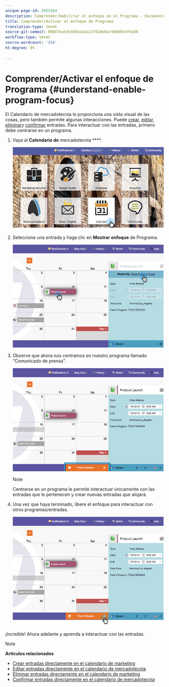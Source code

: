 ```yaml
---
unique-page-id: 2953364
description: Comprender/Habilitar el enfoque en el Programa - Documentos de marketing - Documentación del producto
title: Comprender/Activar el enfoque de Programa
translation-type: tm+mt
source-git-commit: 00887ea53e395bea3a11fd28e0ac98b085ef6ed8
workflow-type: tm+mt
source-wordcount: '154'
ht-degree: 0%

---
```



# Comprender/Activar el enfoque de Programa {#understand-enable-program-focus}

El Calendario de mercadotecnia le proporciona una vista visual de las cosas, pero también permite algunas interacciones. Puede [crear](../../../../product-docs/core-marketo-concepts/marketing-calendar/working-with-the-calendar/create-entries-directly-in-the-marketing-calendar.md), [editar](../../../../product-docs/core-marketo-concepts/marketing-calendar/working-with-the-calendar/edit-entries-directly-in-the-marketing-calendar.md), [eliminar](../../../../product-docs/core-marketo-concepts/marketing-calendar/working-with-the-calendar/delete-entries-directly-in-the-marketing-calendar.md)y [confirmar](../../../../product-docs/core-marketo-concepts/marketing-calendar/working-with-the-calendar/confirm-entries-directly-in-the-marketing-calendar.md) entradas. Para interactuar con las entradas, primero debe centrarse en un programa.

1. Vaya al **Calendario de** mercadotecnia ****.

   ![](assets/2017-05-10-15-30-47-1.png)

1. Seleccione una entrada y haga clic en **Mostrar enfoque** de Programa.

   ![](assets/image2014-10-20-13-3a24-3a3.png)

1. Observe que ahora nos centramos en nuestro programa llamado &quot;Comunicado de prensa&quot;.

   ![](assets/image2014-10-20-13-3a24-3a15.png)

   >[!NOTE]
   >
   >Centrarse en un programa le permite interactuar únicamente con las entradas que le pertenecen y crear nuevas entradas que alojará.

1. Una vez que haya terminado, libere el enfoque para interactuar con otros programas/entradas.

   ![](assets/image2014-10-20-13-3a24-3a24.png)

¡Increíble! Ahora adelante y aprenda a interactuar con las entradas.

>[!NOTE]
>
>**Artículos relacionados**
>
>* [Crear entradas directamente en el calendario de marketing](../../../../product-docs/core-marketo-concepts/marketing-calendar/working-with-the-calendar/create-entries-directly-in-the-marketing-calendar.md)
>* [Editar entradas directamente en el calendario de mercadotecnia](../../../../product-docs/core-marketo-concepts/marketing-calendar/working-with-the-calendar/edit-entries-directly-in-the-marketing-calendar.md)
>* [Eliminar entradas directamente en el calendario de marketing](../../../../product-docs/core-marketo-concepts/marketing-calendar/working-with-the-calendar/delete-entries-directly-in-the-marketing-calendar.md)
>* [Confirmar entradas directamente en el calendario de mercadotecnia](../../../../product-docs/core-marketo-concepts/marketing-calendar/working-with-the-calendar/confirm-entries-directly-in-the-marketing-calendar.md)

>



